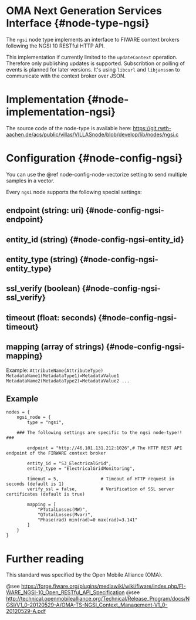 # OMA Next Generation Services Interface {#node-type-ngsi}

The `ngsi` node type implements an interface to FIWARE context brokers following the NGSI 10 RESTful HTTP API.

This implementation if currently limited to the `updateContext` operation.
Therefore only publishing updates is supported. Subscribtion or polling of events is planned for later versions.
It's using `libcurl` and `libjansson` to communicate with the context broker over JSON.

# Implementation {#node-implementation-ngsi}

The source code of the node-type is available here:
https://git.rwth-aachen.de/acs/public/villas/VILLASnode/blob/develop/lib/nodes/ngsi.c

# Configuration {#node-config-ngsi}

You can use the @ref node-config-node-vectorize setting to send multiple samples in a vector.

Every `ngsi` node supports the following special settings:

## endpoint (string: uri) {#node-config-ngsi-endpoint}

## entity_id (string) {#node-config-ngsi-entity_id}

## entity_type (string) {#node-config-ngsi-entity_type}

## ssl_verify (boolean) {#node-config-ngsi-ssl_verify}

## timeout (float: seconds) {#node-config-ngsi-timeout}

## mapping (array of strings) {#node-config-ngsi-mapping}

Example: `AttributeName(AttributeType) MetadataName1(MetadataType1)=MetadataValue1 MetadataName2(MetadataType2)=MetadataValue2 ...`

## Example

	nodes = {
		ngsi_node = {
			type = "ngsi",

		### The following settings are specific to the ngsi node-type!! ###

			endpoint = "http://46.101.131.212:1026",# The HTTP REST API endpoint of the FIRWARE context broker

			entity_id = "S3_ElectricalGrid",
			entity_type = "ElectricalGridMonitoring",

			timeout = 5,				# Timeout of HTTP request in seconds (default is 1)
			verify_ssl = false,			# Verification of SSL server certificates (default is true)

			mapping = [
				"PTotalLosses(MW)",
				"QTotalLosses(Mvar)",
				"Phase(rad) min(rad)=0 max(rad)=3.141"
			]
		}
	}

# Further reading

This standard was specified by the Open Mobile Alliance (OMA).

@see https://forge.fiware.org/plugins/mediawiki/wiki/fiware/index.php/FI-WARE_NGSI-10_Open_RESTful_API_Specification
@see http://technical.openmobilealliance.org/Technical/Release_Program/docs/NGSI/V1_0-20120529-A/OMA-TS-NGSI_Context_Management-V1_0-20120529-A.pdf
